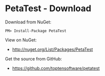 # PetaTest - Download

Download from NuGet:

    PM> Install-Package PetaTest
    
View on NuGet:

* <http://nuget.org/List/Packages/PetaTest>

Get the source from GitHub:

* <https://github.com/toptensoftware/petatest>